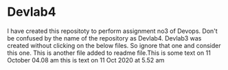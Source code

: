 # Devlab4
I have created this repositoty to perform assignment no3 of Devops. Don't be confused by the name of the repository as Devlab4. Devlab3 was created without clicking on the below files. So ignore that one and consider this one.
This is another file added to readme file.This is some text on 11 October 04.08 am
this is text on 11 Oct 2020 at 5.52 am

